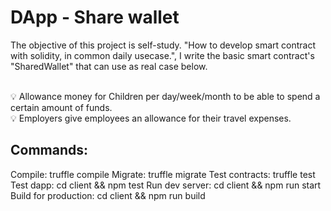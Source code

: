 # DApp - Share wallet

The objective of this project is self-study. "How to develop smart contract with solidity, in common daily usecase.", I write the basic smart contract's "SharedWallet" that can use as real case below.

<br/>💡 Allowance money for Children per day/week/month to be able to spend a certain amount of funds.
<br/>💡 Employers give employees an allowance for their travel expenses.

## Commands:
  Compile:              truffle compile
  Migrate:              truffle migrate
  Test contracts:       truffle test
  Test dapp:            cd client && npm test
  Run dev server:       cd client && npm run start
  Build for production: cd client && npm run build
